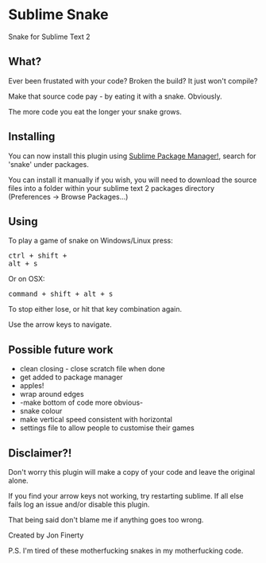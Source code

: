 Sublime Snake
=============

Snake for Sublime Text 2

## What?

Ever been frustated with your code? Broken the build? It just won't compile?

Make that source code pay - by eating it with a snake. Obviously.

The more code you eat the longer your snake grows. 

## Installing

You can now install this plugin using [Sublime Package Manager!](http://wbond.net/sublime_packages/package_control), search for 'snake' under packages.

You can install it manually if you wish, you will need to download the source files into a folder within your sublime text 2 packages directory (Preferences -> Browse Packages...)

## Using

To play a game of snake on Windows/Linux press: <pre>ctrl + shift + alt + s</pre> Or on OSX: <pre>command + shift + alt + s</pre>

To stop either lose, or hit that key combination again.

Use the arrow keys to navigate.

## Possible future work

* clean closing - close scratch file when done
* get added to package manager
* apples!
* wrap around edges
* -make bottom of code more obvious-
* snake colour
* make vertical speed consistent with horizontal
* settings file to allow people to customise their games

## Disclaimer?!

Don't worry this plugin will make a copy of your code and leave the original alone. 

If you find your arrow keys not working, try restarting sublime. If all else fails log an issue and/or disable this plugin.

That being said don't blame me if anything goes too wrong.

Created by Jon Finerty

P.S. I'm tired of these motherfucking snakes in my motherfucking code.
